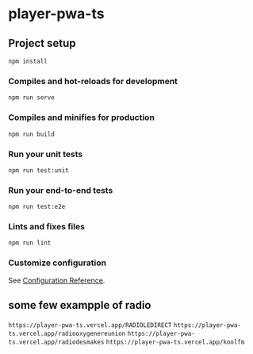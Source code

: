 # player-pwa-ts

## Project setup
```
npm install
```

### Compiles and hot-reloads for development
```
npm run serve
```

### Compiles and minifies for production
```
npm run build
```

### Run your unit tests
```
npm run test:unit
```

### Run your end-to-end tests
```
npm run test:e2e
```

### Lints and fixes files
```
npm run lint
```

### Customize configuration
See [Configuration Reference](https://cli.vuejs.org/config/).
## some few exampple of radio 
``` https://player-pwa-ts.vercel.app/RADIOLEDIRECT ```
``` https://player-pwa-ts.vercel.app/radiooxygenereunion ```
``` https://player-pwa-ts.vercel.app/radiodesmakes ```
``` https://player-pwa-ts.vercel.app/koolfm ```
